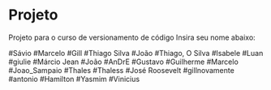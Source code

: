 # Projeto
Projeto para o curso de versionamento de código
Insira seu nome abaixo:

#Sávio
#Marcelo
#Gill
#Thiago Silva
#João
#Thiago, O Silva
#Isabele
#Luan
#giulie
#Márcio Jean
#João
#AnDrE
#Gustavo
#Guilherme
#Marcelo
#Joao_Sampaio
#Thales
#Thaless
#José Roosevelt
#gillnovamente
#antonio
#Hamilton
#Yasmim
#Vinicius
